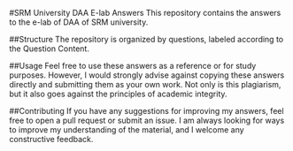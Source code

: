 #SRM University DAA E-lab Answers
This repository contains the answers to the e-lab of DAA of SRM university.

##Structure
The repository is organized by questions, labeled according to the Question Content.

##Usage
Feel free to use these answers as a reference or for study purposes. However, I would strongly advise against copying these answers directly and submitting them as your own work. Not only is this plagiarism, but it also goes against the principles of academic integrity.

##Contributing
If you have any suggestions for improving my answers, feel free to open a pull request or submit an issue. I am always looking for ways to improve my understanding of the material, and I welcome any constructive feedback.
